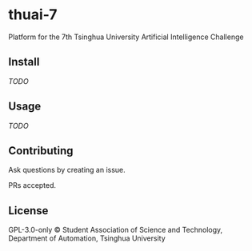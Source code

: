 # thuai-7

Platform for the 7th Tsinghua University Artificial Intelligence Challenge

## Install

_TODO_

## Usage

_TODO_

## Contributing

Ask questions by creating an issue.

PRs accepted.

## License

GPL-3.0-only © Student Association of Science and Technology, Department of Automation, Tsinghua University
